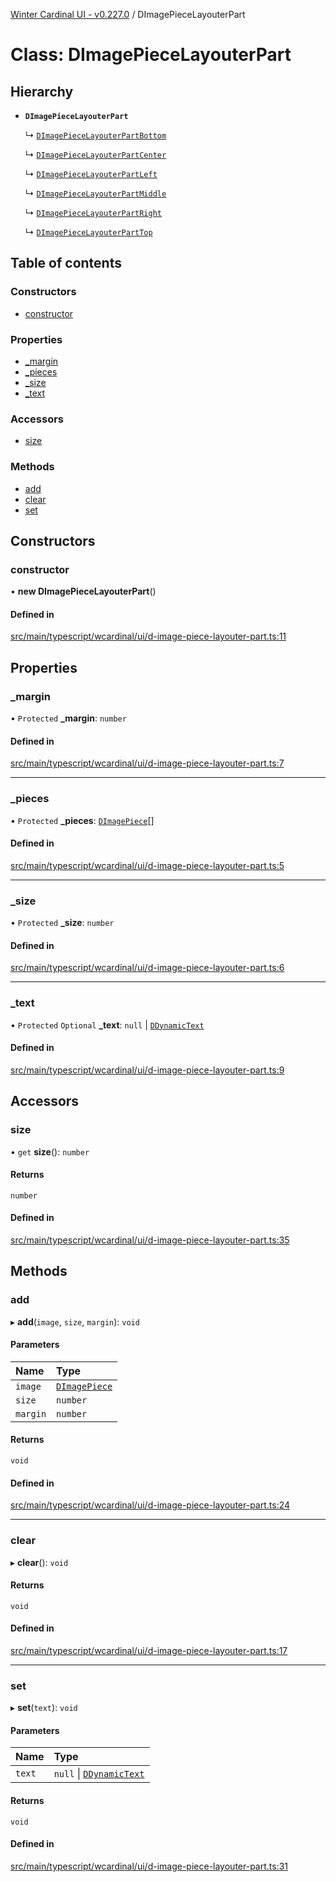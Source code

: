 [Winter Cardinal UI - v0.227.0](../index.md) / DImagePieceLayouterPart

# Class: DImagePieceLayouterPart

## Hierarchy

- **`DImagePieceLayouterPart`**

  ↳ [`DImagePieceLayouterPartBottom`](DImagePieceLayouterPartBottom.md)

  ↳ [`DImagePieceLayouterPartCenter`](DImagePieceLayouterPartCenter.md)

  ↳ [`DImagePieceLayouterPartLeft`](DImagePieceLayouterPartLeft.md)

  ↳ [`DImagePieceLayouterPartMiddle`](DImagePieceLayouterPartMiddle.md)

  ↳ [`DImagePieceLayouterPartRight`](DImagePieceLayouterPartRight.md)

  ↳ [`DImagePieceLayouterPartTop`](DImagePieceLayouterPartTop.md)

## Table of contents

### Constructors

- [constructor](DImagePieceLayouterPart.md#constructor)

### Properties

- [\_margin](DImagePieceLayouterPart.md#_margin)
- [\_pieces](DImagePieceLayouterPart.md#_pieces)
- [\_size](DImagePieceLayouterPart.md#_size)
- [\_text](DImagePieceLayouterPart.md#_text)

### Accessors

- [size](DImagePieceLayouterPart.md#size)

### Methods

- [add](DImagePieceLayouterPart.md#add)
- [clear](DImagePieceLayouterPart.md#clear)
- [set](DImagePieceLayouterPart.md#set)

## Constructors

### constructor

• **new DImagePieceLayouterPart**()

#### Defined in

[src/main/typescript/wcardinal/ui/d-image-piece-layouter-part.ts:11](https://github.com/winter-cardinal/winter-cardinal-ui/blob/v0.227.0/src/main/typescript/wcardinal/ui/d-image-piece-layouter-part.ts#L11)

## Properties

### \_margin

• `Protected` **\_margin**: `number`

#### Defined in

[src/main/typescript/wcardinal/ui/d-image-piece-layouter-part.ts:7](https://github.com/winter-cardinal/winter-cardinal-ui/blob/v0.227.0/src/main/typescript/wcardinal/ui/d-image-piece-layouter-part.ts#L7)

___

### \_pieces

• `Protected` **\_pieces**: [`DImagePiece`](DImagePiece.md)[]

#### Defined in

[src/main/typescript/wcardinal/ui/d-image-piece-layouter-part.ts:5](https://github.com/winter-cardinal/winter-cardinal-ui/blob/v0.227.0/src/main/typescript/wcardinal/ui/d-image-piece-layouter-part.ts#L5)

___

### \_size

• `Protected` **\_size**: `number`

#### Defined in

[src/main/typescript/wcardinal/ui/d-image-piece-layouter-part.ts:6](https://github.com/winter-cardinal/winter-cardinal-ui/blob/v0.227.0/src/main/typescript/wcardinal/ui/d-image-piece-layouter-part.ts#L6)

___

### \_text

• `Protected` `Optional` **\_text**: ``null`` \| [`DDynamicText`](DDynamicText.md)

#### Defined in

[src/main/typescript/wcardinal/ui/d-image-piece-layouter-part.ts:9](https://github.com/winter-cardinal/winter-cardinal-ui/blob/v0.227.0/src/main/typescript/wcardinal/ui/d-image-piece-layouter-part.ts#L9)

## Accessors

### size

• `get` **size**(): `number`

#### Returns

`number`

#### Defined in

[src/main/typescript/wcardinal/ui/d-image-piece-layouter-part.ts:35](https://github.com/winter-cardinal/winter-cardinal-ui/blob/v0.227.0/src/main/typescript/wcardinal/ui/d-image-piece-layouter-part.ts#L35)

## Methods

### add

▸ **add**(`image`, `size`, `margin`): `void`

#### Parameters

| Name | Type |
| :------ | :------ |
| `image` | [`DImagePiece`](DImagePiece.md) |
| `size` | `number` |
| `margin` | `number` |

#### Returns

`void`

#### Defined in

[src/main/typescript/wcardinal/ui/d-image-piece-layouter-part.ts:24](https://github.com/winter-cardinal/winter-cardinal-ui/blob/v0.227.0/src/main/typescript/wcardinal/ui/d-image-piece-layouter-part.ts#L24)

___

### clear

▸ **clear**(): `void`

#### Returns

`void`

#### Defined in

[src/main/typescript/wcardinal/ui/d-image-piece-layouter-part.ts:17](https://github.com/winter-cardinal/winter-cardinal-ui/blob/v0.227.0/src/main/typescript/wcardinal/ui/d-image-piece-layouter-part.ts#L17)

___

### set

▸ **set**(`text`): `void`

#### Parameters

| Name | Type |
| :------ | :------ |
| `text` | ``null`` \| [`DDynamicText`](DDynamicText.md) |

#### Returns

`void`

#### Defined in

[src/main/typescript/wcardinal/ui/d-image-piece-layouter-part.ts:31](https://github.com/winter-cardinal/winter-cardinal-ui/blob/v0.227.0/src/main/typescript/wcardinal/ui/d-image-piece-layouter-part.ts#L31)
